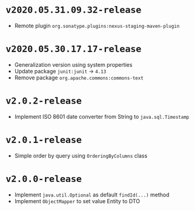 # `v2020.05.31.09.32-release`

- Remote plugin `org.sonatype.plugins:nexus-staging-maven-plugin`

# `v2020.05.30.17.17-release`

- Generalization version using system properties
- Update package `junit:junit` -> `4.13`
- Remove package `org.apache.commons:commons-text`

# `v2.0.2-release`

- Implement ISO 8601 date converter from String to `java.sql.Timestamp`

# `v2.0.1-release`

- Simple order by query using `OrderingByColumns` class

# `v2.0.0-release`

- Implement `java.util.Optional` as default `findId(...)` method
- Implement `ObjectMapper` to set value Entity to DTO
